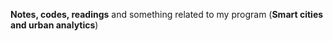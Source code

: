 **Notes, codes, readings** and something related to my program (**Smart cities and urban analytics**)
